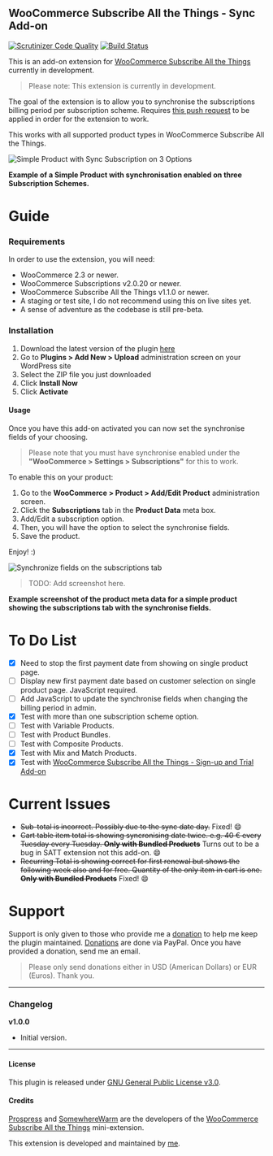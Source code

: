 ## WooCommerce Subscribe All the Things - Sync Add-on

[![Scrutinizer Code Quality](https://scrutinizer-ci.com/g/seb86/woocommerce-subscribe-all-the-things-sync-add-on/badges/quality-score.png?b=master)](https://scrutinizer-ci.com/g/seb86/woocommerce-subscribe-all-the-things-sync-add-on/?branch=master) [![Build Status](https://scrutinizer-ci.com/g/seb86/woocommerce-subscribe-all-the-things-sync-add-on/badges/build.png?b=master)](https://scrutinizer-ci.com/g/seb86/woocommerce-subscribe-all-the-things-sync-add-on/build-status/master)

This is an add-on extension for [WooCommerce Subscribe All the Things](https://github.com/Prospress/woocommerce-subscribe-all-the-things) currently in development.

> Please note: This extension is currently in development.

The goal of the extension is to allow you to synchronise the subscriptions billing period per subscription scheme. Requires [this push request](https://github.com/Prospress/woocommerce-subscriptions/pull/1635) to be applied in order for the extension to work.

This works with all supported product types in WooCommerce Subscribe All the Things.

![Simple Product with Sync Subscription on 3 Options](https://cldup.com/jjeMMwekqD.png)

**Example of a Simple Product with synchronisation enabled on three Subscription Schemes.**

# Guide

### Requirements

In order to use the extension, you will need:

* WooCommerce 2.3 or newer.
* WooCommerce Subscriptions v2.0.20 or newer.
* WooCommerce Subscribe All the Things v1.1.0 or newer.
* A staging or test site, I do not recommend using this on live sites yet.
* A sense of adventure as the codebase is still pre-beta.

### Installation

1. Download the latest version of the plugin [here](https://github.com/seb86/woocommerce-subscribe-all-the-things-sync-add-on/archive/master.zip)
2. Go to **Plugins > Add New > Upload** administration screen on your WordPress site
3. Select the ZIP file you just downloaded
4. Click **Install Now**
5. Click **Activate**

#### Usage

Once you have this add-on activated you can now set the synchronise fields of your choosing.

> Please note that you must have synchronise enabled under the **"WooCommerce > Settings > Subscriptions"** for this to work.

To enable this on your product:

1. Go to the **WooCommerce > Product > Add/Edit Product** administration screen.
2. Click the **Subscriptions** tab in the **Product Data** meta box.
3. Add/Edit a subscription option.
4. Then, you will have the option to select the synchronise fields.
5. Save the product.

Enjoy! :)

![Synchronize fields on the subscriptions tab]()

> TODO: Add screenshot here.

**Example screenshot of the product meta data for a simple product showing the subscriptions tab with the synchronise fields.**

# To Do List
* [x] Need to stop the first payment date from showing on single product page.
* [ ] Display new first payment date based on customer selection on single product page. JavaScript required.
* [ ] Add JavaScript to update the synchronise fields when changing the billing period in admin.
* [x] Test with more than one subscription scheme option.
* [ ] Test with Variable Products.
* [ ] Test with Product Bundles.
* [ ] Test with Composite Products.
* [x] Test with Mix and Match Products.
* [x] Test with [WooCommerce Subscribe All the Things - Sign-up and Trial Add-on](https://github.com/seb86/woocommerce-subscribe-to-all-the-things-signup-trial-add-on)

# Current Issues
* ~~Sub-total is incorrect. Possibly due to the sync date day.~~ Fixed! :smile:
* ~~Cart table item total is showing syncronising date twice. e.g. 40 € every Tuesday every Tuesday. **Only with Bundled Products**~~ Turns out to be a bug in SATT extension not this add-on. :smile:
* ~~Recurring Total is showing correct for first renewal but shows the following week also and for free. Quantity of the only item in cart is one. **Only with Bundled Products**~~ Fixed! :smile:

# Support
Support is only given to those who provide me a [donation](https://www.paypal.me/CodeBreaker) to help me keep the plugin maintained. [Donations](https://www.paypal.me/CodeBreaker) are done via PayPal. Once you have provided a donation, send me an email.

> Please only send donations either in USD (American Dollars) or EUR (Euros). Thank you.

---

### Changelog

**v1.0.0**
* Initial version.

---

#### License

This plugin is released under [GNU General Public License v3.0](http://www.gnu.org/licenses/gpl-3.0.html).

#### Credits
[Prospress](http://prospress.com/) and [SomewhereWarm](http://www.somewherewarm.net/) are the developers of the [WooCommerce Subscribe All the Things](https://github.com/Prospress/woocommerce-subscribe-all-the-things) mini-extension.

This extension is developed and maintained by [me](https://sebastiendumont.com).
